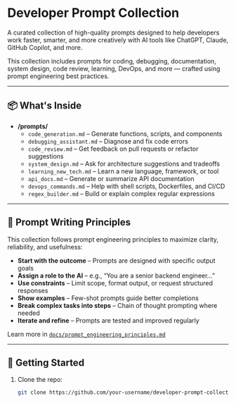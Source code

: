 #  Developer Prompt Collection

A curated collection of high-quality prompts designed to help developers work faster, smarter, and more creatively with AI tools like ChatGPT, Claude, GitHub Copilot, and more.

This collection includes prompts for coding, debugging, documentation, system design, code review, learning, DevOps, and more — crafted using prompt engineering best practices.

---

## 📦 What's Inside

- **/prompts/**
  - `code_generation.md` – Generate functions, scripts, and components
  - `debugging_assistant.md` – Diagnose and fix code errors
  - `code_review.md` – Get feedback on pull requests or refactor suggestions
  - `system_design.md` – Ask for architecture suggestions and tradeoffs
  - `learning_new_tech.md` – Learn a new language, framework, or tool
  - `api_docs.md` – Generate or summarize API documentation
  - `devops_commands.md` – Help with shell scripts, Dockerfiles, and CI/CD
  - `regex_builder.md` – Build or explain complex regular expressions

---

## 🧭 Prompt Writing Principles

This collection follows prompt engineering principles to maximize clarity, reliability, and usefulness:

- **Start with the outcome** – Prompts are designed with specific output goals
- **Assign a role to the AI** – e.g., “You are a senior backend engineer…”
- **Use constraints** – Limit scope, format output, or request structured responses
- **Show examples** – Few-shot prompts guide better completions
- **Break complex tasks into steps** – Chain of thought prompting where needed
- **Iterate and refine** – Prompts are tested and improved regularly

Learn more in [`docs/prompt_engineering_principles.md`](docs/prompt_engineering_principles.md)

---

## 🚀 Getting Started

1. Clone the repo:

   ```bash
   git clone https://github.com/your-username/developer-prompt-collection.git
